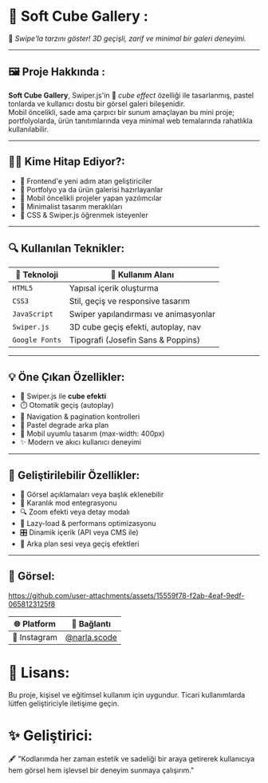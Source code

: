 # 🎠 Soft Cube Gallery  :
💫 *Swipe'la tarzını göster! 3D geçişli, zarif ve minimal bir galeri deneyimi.*

---

## 🖼️ Proje Hakkında  :
**Soft Cube Gallery**, Swiper.js'in 🧊 *cube effect* özelliği ile tasarlanmış, pastel tonlarda ve kullanıcı dostu bir görsel galeri bileşenidir.  
Mobil öncelikli, sade ama çarpıcı bir sunum amaçlayan bu mini proje; portfolyolarda, ürün tanıtımlarında veya minimal web temalarında rahatlıkla kullanılabilir.

---

## 👩‍💻 Kime Hitap Ediyor?:

- 👶 Frontend'e yeni adım atan geliştiriciler  
- 📸 Portfolyo ya da ürün galerisi hazırlayanlar  
- 📱 Mobil öncelikli projeler yapan yazılımcılar  
- 🎨 Minimalist tasarım meraklıları  
- 🧪 CSS & Swiper.js öğrenmek isteyenler  

---

## 🔍 Kullanılan Teknikler:

| 🚀 Teknoloji         | 📌 Kullanım Alanı                     |
|---------------------|----------------------------------------|
| `HTML5`             | Yapısal içerik oluşturma               |
| `CSS3`              | Stil, geçiş ve responsive tasarım      |
| `JavaScript`        | Swiper yapılandırması ve animasyonlar |
| `Swiper.js`         | 3D cube geçiş efekti, autoplay, nav   |
| `Google Fonts`      | Tipografi (Josefin Sans & Poppins)     |

---

## 💡 Öne Çıkan Özellikler:

- 🧊 Swiper.js ile **cube efekti**  
- ⏱️ Otomatik geçiş (autoplay)  
- 🧭 Navigation & pagination kontrolleri  
- 🎨 Pastel degrade arka plan  
- 📱 Mobil uyumlu tasarım (max-width: 400px)  
- ✨ Modern ve akıcı kullanıcı deneyimi

---

## 🔧 Geliştirilebilir Özellikler:

- 📝 Görsel açıklamaları veya başlık eklenebilir  
- 🌙 Karanlık mod entegrasyonu  
- 🔍 Zoom efekti veya detay modalı  
- 🧠 Lazy-load & performans optimizasyonu  
- 🎛️ Dinamik içerik (API veya CMS ile)  
- 🎵 Arka plan sesi veya geçiş efektleri

---

## 📸 Görsel:
https://github.com/user-attachments/assets/15559f78-f2ab-4eaf-9edf-0658123125f8

| 🌐 Platform | 🔗 Bağlantı |
|------------|------------|
| 💖 Instagram | [@narla.scode](https://www.instagram.com/narla.scode/?next=%2F) |

# 🪪 Lisans:
Bu proje, kişisel ve eğitimsel kullanım için uygundur.
Ticari kullanımlarda lütfen geliştiriciyle iletişime geçin.

# ✨ Geliştirici:
🖋️ "Kodlarımda her zaman estetik ve sadeliği bir araya getirerek kullanıcıya hem görsel hem işlevsel bir deneyim sunmaya çalışırım."



